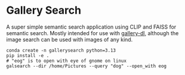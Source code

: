 # Gallery Search

A super simple semantic search application using CLIP and FAISS for semantic search.
Mostly intended for use with [gallery-dl](https://github.com/mikf/gallery-dl), although the image 
search can be used with images of any kind.

```shell
conda create -n gallerysearch python=3.13
pip install -e .
# "eog" is to open with eye of gnome on linux
galsearch --dir /home/Pictures --query "dog" --open_with eog
```
